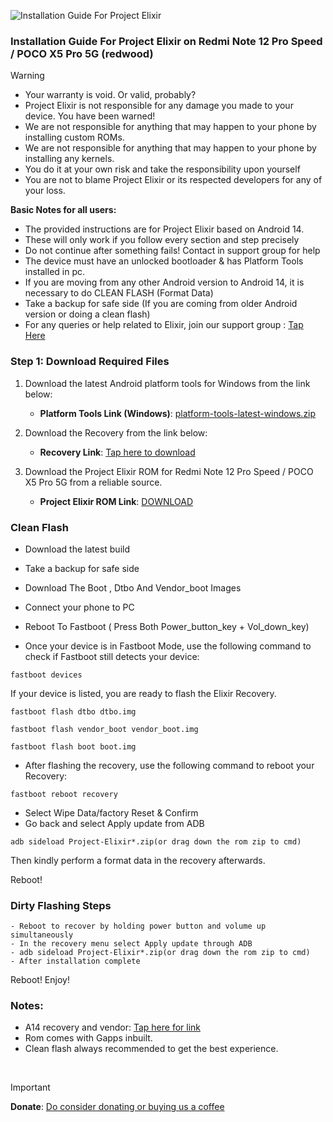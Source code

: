![Installation Guide For Project Elixir](https://i.imgur.com/42LxtAl.png)

### Installation Guide For Project Elixir on Redmi Note 12 Pro Speed / POCO X5 Pro 5G (redwood)

> [!Warning]
> * Your warranty is void. Or valid, probably?
> * Project Elixir is not responsible for any damage you made to your device. You have been warned!
> * We are not responsible for anything that may happen to your phone by installing custom ROMs.
> * We are not responsible for anything that may happen to your phone by installing any kernels.
> * You do it at your own risk and take the responsibility upon yourself
> * You are not to blame Project Elixir or its respected developers for any of your loss.
>
> **Basic Notes for all users:**  
> * The provided instructions are for Project Elixir based on Android 14.
> * These will only work if you follow every section and step precisely
> * Do not continue after something fails! Contact in support group for help
> * The device must have an unlocked bootloader & has Platform Tools installed in pc.
> * If you are moving from any other Android version to Android 14, it is necessary to do CLEAN FLASH (Format Data)
> * Take a backup for safe side (If you are coming from older Android version or doing a clean flash)
> * For any queries or help related to Elixir, join our support group : [Tap Here](https://telegram.me/Elixir_Discussion)

### Step 1: Download Required Files
1. Download the latest Android platform tools for Windows from the link below:
   - **Platform Tools Link (Windows)**: [platform-tools-latest-windows.zip](https://dl.google.com/android/repository/platform-tools-latest-windows.zip)

2. Download the Recovery from the link below:
   - **Recovery Link**: [Tap here to download](https://www.pling.com/p/2118914/)

3. Download the Project Elixir ROM for Redmi Note 12 Pro Speed / POCO X5 Pro 5G  from a reliable source.
   - **Project Elixir ROM Link**: [DOWNLOAD](https://projectelixiros.com/device/redwood)

### Clean Flash
- Download the latest build
- Take a backup for safe side
- Download The Boot , Dtbo  And Vendor_boot Images  
- Connect your phone to PC
- Reboot To Fastboot  (  Press  Both Power_button_key + Vol_down_key)

- Once your device is in Fastboot Mode, use the following command to check if Fastboot still detects your device:

```
fastboot devices
```

If your device is listed, you are ready to flash the Elixir Recovery.

```
fastboot flash dtbo dtbo.img
```
```
fastboot flash vendor_boot vendor_boot.img
```
```
fastboot flash boot boot.img
```
- After flashing the recovery, use the following command to reboot your Recovery:
```
fastboot reboot recovery
```
- Select Wipe Data/factory Reset & Confirm
- Go back and select Apply update from ADB
```
adb sideload Project-Elixir*.zip(or drag down the rom zip to cmd)
```
Then kindly perform a format data in the recovery afterwards.

Reboot! 

### Dirty Flashing Steps
```
- Reboot to recover by holding power button and volume up simultaneously
- In the recovery menu select Apply update through ADB
- adb sideload Project-Elixir*.zip(or drag down the rom zip to cmd)
- After installation complete
```
Reboot! Enjoy!

### Notes:
- A14 recovery and vendor: [Tap here for link](https://sourceforge.net/projects/project-elixir/files/fourteen/redwood)
- Rom comes with Gapps inbuilt.
- Clean flash always recommended to get the best experience.

<br>

> [!Important]
> **Donate**: [Do consider donating or buying us a coffee](https://projectelixiros.com/donate)
